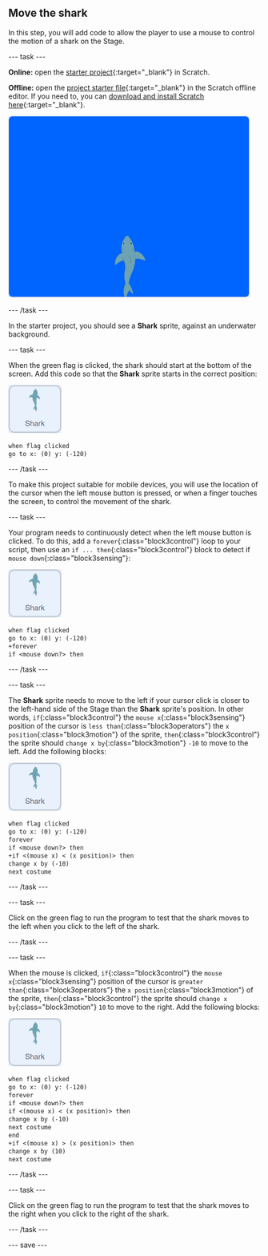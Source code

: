 ## Move the shark

In this step, you will add code to allow the player to use a mouse to control the motion of a shark on the Stage.

--- task ---

**Online:** open the [starter project](http://rpf.io/save-the-shark-on){:target="_blank"} in Scratch.
 
**Offline:** open the [project starter file](http://rpf.io/p/en/save-the-shark-get){:target="_blank"} in the Scratch offline editor. If you need to, you can [download and install Scratch here](https://scratch.mit.edu/download){:target="_blank"}.


![starter project](images/starter_project.png)

--- /task ---

In the starter project, you should see a **Shark** sprite, against an underwater background.

--- task ---

When the green flag is clicked, the shark should start at the bottom of the screen. Add this code so that the **Shark** sprite starts in the correct position:

![shark sprite](images/shark-sprite.png)

```blocks3
when flag clicked
go to x: (0) y: (-120)
```

--- /task ---

To make this project suitable for mobile devices, you will use the location of the cursor when the left mouse button is pressed, or when a finger touches the screen, to control the movement of the shark.

--- task ---

Your program needs to continuously detect when the left mouse button is clicked. To do this, add a `forever`{:class="block3control"} loop to your script, then use an `if ... then`{:class="block3control"} block to detect if `mouse down`{:class="block3sensing"}:

![shark sprite](images/shark-sprite.png)

```blocks3
when flag clicked
go to x: (0) y: (-120)
+forever
if <mouse down?> then
```

--- /task ---

--- task ---

The **Shark** sprite needs to move to the left if your cursor click is closer to the left-hand side of the Stage than the **Shark** sprite's position. In other words, `if`{:class="block3control"} the `mouse x`{:class="block3sensing"} position of the cursor is `less than`{:class="block3operators"} the `x position`{:class="block3motion"} of the sprite, `then`{:class="block3control"} the sprite should `change x by`{:class="block3motion"} `-10` to move to the left. Add the following blocks:

![shark sprite](images/shark-sprite.png)

```blocks3
when flag clicked
go to x: (0) y: (-120)
forever
if <mouse down?> then
+if <(mouse x) < (x position)> then
change x by (-10)
next costume
```

--- /task ---

--- task ---

Click on the green flag to run the program to test that the shark moves to the left when you click to the left of the shark.

--- /task ---

--- task ---

When the mouse is clicked, `if`{:class="block3control"} the `mouse x`{:class="block3sensing"} position of the cursor is `greater than`{:class="block3operators"} the `x position`{:class="block3motion"} of the sprite, `then`{:class="block3control"} the sprite should `change x by`{:class="block3motion"} `10` to move to the right. Add the following blocks:

![shark sprite](images/shark-sprite.png)

```blocks3
when flag clicked
go to x: (0) y: (-120)
forever
if <mouse down?> then
if <(mouse x) < (x position)> then
change x by (-10)
next costume
end
+if <(mouse x) > (x position)> then
change x by (10)
next costume
```

--- /task ---

--- task ---

Click on the green flag to run the program to test that the shark moves to the right when you click to the right of the shark.

--- /task ---

--- save ---
